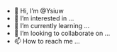 - 👋 Hi, I’m @Ysiuw
- 👀 I’m interested in ...
- 🌱 I’m currently learning ...
- 💞️ I’m looking to collaborate on ...
- 📫 How to reach me ...

<!---
Ysiuw/Ysiuw is a ✨ special ✨ repository because its `README.md` (this file) appears on your GitHub profile.
You can click the Preview link to take a look at your changes.
--->

